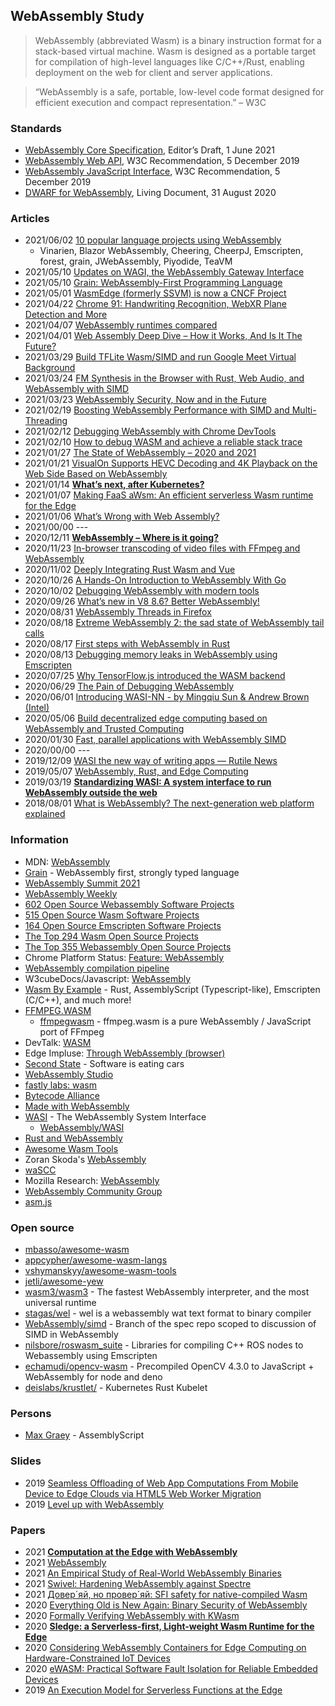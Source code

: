 ## WebAssembly Study
> WebAssembly (abbreviated Wasm) is a binary instruction format for a stack-based virtual machine. 
> Wasm is designed as a portable target for compilation of high-level languages like C/C++/Rust, 
> enabling deployment on the web for client and server applications.

> “WebAssembly is a safe, portable, low-level code format designed for efficient execution and compact representation.” – W3C


### Standards
- [WebAssembly Core Specification](https://webassembly.github.io/spec/core/bikeshed/), Editor’s Draft, 1 June 2021
- [WebAssembly Web API](https://www.w3.org/TR/wasm-web-api/), W3C Recommendation, 5 December 2019
- [WebAssembly JavaScript Interface](https://www.w3.org/TR/wasm-js-api/), W3C Recommendation, 5 December 2019
- [DWARF for WebAssembly](https://yurydelendik.github.io/webassembly-dwarf/), Living Document, 31 August 2020


### Articles
- 2021/06/02 [10 popular language projects using WebAssembly](https://floridanewstimes.com/10-popular-language-projects-using-webassembly/275791/)
    - Vinarien, Blazor WebAssembly, Cheering, CheerpJ, Emscripten, forest, grain, JWebAssembly, Piyodide, TeaVM
- 2021/05/10 [Updates on WAGI, the WebAssembly Gateway Interface](https://deislabs.io/posts/wagi-updates/)
- 2021/05/10 [Grain: WebAssembly-First Programming Language](https://brianlovin.com/hn/27071060)
- 2021/05/01 [WasmEdge (formerly SSVM) is now a CNCF Project](https://www.secondstate.io/articles/wasmedge-joins-cncf/)
- 2021/04/22 [Chrome 91: Handwriting Recognition, WebXR Plane Detection and More](https://blog.chromium.org/2021/04/chrome-91-handwriting-recognition-webxr.html)
- 2021/04/07 [WebAssembly runtimes compared](https://blog.logrocket.com/webassembly-runtimes-compared/)
- 2021/04/01 [Web Assembly Deep Dive – How it Works, And Is It The Future?](https://coralogix.com/blog/web-assembly-deep-dive-how-it-works-and-is-it-the-future/)
- 2021/03/29 [Build TFLite Wasm/SIMD and run Google Meet Virtual Background](https://dannadori.medium.com/build-tflite-wasm-simd-and-run-google-meet-virtual-background-6090226ed465)
- 2021/03/24 [FM Synthesis in the Browser with Rust, Web Audio, and WebAssembly with SIMD](https://cprimozic.net/blog/fm-synth-rust-wasm-simd/)
- 2021/03/23 [WebAssembly Security, Now and in the Future](https://training.linuxfoundation.org/announcements/webassembly-security-now-and-in-the-future/)
- 2021/02/19 [Boosting WebAssembly Performance with SIMD and Multi-Threading](https://www.infoq.com/articles/webassembly-simd-multithreading-performance-gains/)
- 2021/02/12 [Debugging WebAssembly with Chrome DevTools](https://blog.bitsrc.io/debugging-webassembly-with-chrome-devtools-99dbad485451)
- 2021/02/10 [How to debug WASM and achieve a reliable stack trace](https://blog.logrocket.com/how-to-debug-wasm-and-achieve-a-reliable-stack-trace/)
- 2021/01/27 [The State of WebAssembly – 2020 and 2021](https://platform.uno/blog/the-state-of-webassembly-2020-and-2021/)
- 2021/01/21 [VisualOn Supports HEVC Decoding and 4K Playback on the Web Side Based on WebAssembly](https://www.visualon.com/index.php/latest-news/visualon-supports-hevc-decoding-and-4k-playback-on-the-wed-side-based-on-webwassembly/)
- 2021/01/14 [**What’s next, after Kubernetes?**](https://awesome.red-badger.com/stuartharris/wasmcloud/)
- 2021/01/07 [Making FaaS aWsm: An efficient serverless Wasm runtime for the Edge](https://community.arm.com/developer/research/b/articles/posts/making-faas-awsm-an-efficient-serverless-wasm-runtime-for-the-edge)
- 2021/01/06 [What’s Wrong with Web Assembly?](https://blog.bitsrc.io/whats-wrong-with-web-assembly-3b9abb671ec2)
- 2021/00/00 ---
- 2020/12/11 [**WebAssembly – Where is it going?**](https://opencredo.com/blogs/webassembly-where-is-it-going/)
- 2020/11/23 [In-browser transcoding of video files with FFmpeg and WebAssembly](https://blog.scottlogic.com/2020/11/23/ffmpeg-webassembly.html)
- 2020/11/02 [Deeply Integrating Rust Wasm and Vue](https://dzone.com/articles/deeply-integrating-rust-wasm-and-vue)
- 2020/10/26 [A Hands-On Introduction to WebAssembly With Go](https://levelup.gitconnected.com/a-hands-on-introduction-to-webassembly-with-go-959babb58109)
- 2020/10/02 [Debugging WebAssembly with modern tools](https://developer.chrome.com/blog/wasm-debugging-2020/)
- 2020/09/26 [What’s new in V8 8.6? Better WebAssembly!](https://blog.devgenius.io/whats-new-in-v8-8-6-better-webassembly-2a67abd766fa)
- 2020/08/31 [WebAssembly Threads in Firefox](https://dzone.com/articles/webassembly-threads-in-firefox)
- 2020/08/18 [Extreme WebAssembly 2: the sad state of WebAssembly tail calls](https://medium.com/leaningtech/extreme-webassembly-2-the-sad-state-of-webassembly-tail-calls-f5d48ef82a87)
- 2020/08/17 [First steps with WebAssembly in Rust](https://aralroca.com/blog/first-steps-webassembly-rust)
- 2020/08/13 [Debugging memory leaks in WebAssembly using Emscripten](https://web.dev/webassembly-memory-debugging/)
- 2020/07/25 [Why TensorFlow.js introduced the WASM backend](https://www.programmersought.com/article/23254636146/)
- 2020/06/29 [The Pain of Debugging WebAssembly](https://thenewstack.io/the-pain-of-debugging-webassembly/)
- 2020/06/01 [Introducing WASI-NN - by Mingqiu Sun & Andrew Brown (Intel)](https://www.w3.org/2020/06/machine-learning-workshop/talks/introducing_wasi_nn.html)
- 2020/05/06 [Build decentralized edge computing based on WebAssembly and Trusted Computing](https://pushbar.medium.com/build-decentralized-edge-computing-based-on-webassembly-and-trusted-computing-0-of-n-73bf09cc0a0d)
- 2020/01/30 [Fast, parallel applications with WebAssembly SIMD](https://v8.dev/features/simd)
- 2020/00/00 ---
- 2019/12/09 [WASI the new way of writing apps — Rutile News](https://medium.com/rutile/wasi-the-new-way-of-writing-apps-rutile-news-32b51847cba7)
- 2019/05/07 [WebAssembly, Rust, and Edge Computing](https://perevillega.com/webassembly-rust-edge-computing/)
- 2019/03/19 [**Standardizing WASI: A system interface to run WebAssembly outside the web**](https://hacks.mozilla.org/2019/03/standardizing-wasi-a-webassembly-system-interface/)
- 2018/08/01 [What is WebAssembly? The next-generation web platform explained](https://www.infoworld.com/article/3291780/what-is-webassembly-the-next-generation-web-platform-explained.html) 



### Information
- MDN: [WebAssembly](https://developer.mozilla.org/en-US/docs/WebAssembly)
- [Grain](https://grain-lang.org/) - WebAssembly first, strongly typed language
- [WebAssembly Summit 2021](https://webassembly-summit.org/)
- [WebAssembly Weekly](https://wasmweekly.news/)
- [602 Open Source Webassembly Software Projects](https://opensourcelibs.com/libs/webassembly)
- [515 Open Source Wasm Software Projects](https://opensourcelibs.com/libs/wasm)
- [164 Open Source Emscripten Software Projects](https://opensourcelibs.com/libs/emscripten)
- [The Top 294 Wasm Open Source Projects](https://awesomeopensource.com/projects/wasm)
- [The Top 355 Webassembly Open Source Projects](https://awesomeopensource.com/projects/webassembly)
- Chrome Platform Status: [Feature: WebAssembly](https://www.chromestatus.com/feature/5453022515691520)
- [WebAssembly compilation pipeline](https://v8.dev/docs/wasm-compilation-pipeline)
- W3cubeDocs/Javascript: [WebAssembly](https://docs.w3cub.com/javascript/global_objects/webassembly)
- [Wasm By Example](https://wasmbyexample.dev/home.en-us.html) - Rust, AssemblyScript (Typescript-like), Emscripten (C/C++), and much more!
- [FFMPEG.WASM](https://ffmpegwasm.github.io/)
    - [ffmpegwasm](https://github.com/ffmpegwasm) - ffmpeg.wasm is a pure WebAssembly / JavaScript port of FFmpeg
- DevTalk: [WASM](https://devtalk.com/wasm)
- Edge Impluse: [Through WebAssembly (browser)](https://docs.edgeimpulse.com/docs/through-webassembly-browser)
- [Second State](https://www.secondstate.io/) - Software is eating cars
- [WebAssembly Studio](https://webassembly.studio/)
- [fastly labs: wasm](https://wasm.fastlylabs.com/)
- [Bytecode Alliance](https://bytecodealliance.org/)
- [Made with WebAssembly](https://madewithwebassembly.com/)
- [WASI](https://wasi.dev/) - The WebAssembly System Interface
    - [WebAssembly/WASI](https://github.com/WebAssembly/WASI)
- [Rust and WebAssembly](https://rustwasm.github.io/book/introduction.html)
- [Awesome Wasm Tools](https://www.opensourceagenda.com/projects/awesome-wasm-tools)
- Zoran Skoda's [WebAssembly](https://ncatlab.org/zoranskoda/show/WebAssembly)
- [waSCC](https://wascc.dev/)
- Mozilla Research: [WebAssembly](https://research.mozilla.org/webassembly/)
- [WebAssembly Community Group](https://www.w3.org/community/webassembly/)
- [asm.js](http://asmjs.org/)



### Open source
- [mbasso/awesome-wasm](https://github.com/mbasso/awesome-wasm)
- [appcypher/awesome-wasm-langs](https://github.com/appcypher/awesome-wasm-langs) 
- [vshymanskyy/awesome-wasm-tools](https://github.com/vshymanskyy/awesome-wasm-tools)
- [jetli/awesome-yew](https://github.com/jetli/awesome-yew)
- [wasm3/wasm3](https://github.com/wasm3/wasm3) - The fastest WebAssembly interpreter, and the most universal runtime
- [stagas/wel](https://github.com/stagas/wel) - wel is a webassembly wat text format to binary compiler
- [WebAssembly/simd](https://github.com/WebAssembly/simd) - Branch of the spec repo scoped to discussion of SIMD in WebAssembly
- [nilsbore/roswasm_suite](https://github.com/nilsbore/roswasm_suite) - Libraries for compiling C++ ROS nodes to Webassembly using Emscripten
- [echamudi/opencv-wasm](https://github.com/echamudi/opencv-wasm) - Precompiled OpenCV 4.3.0 to JavaScript + WebAssembly for node and deno
- [deislabs/krustlet/](https://github.com/deislabs/krustlet/) - Kubernetes Rust Kubelet


### Persons
- [Max Graey](https://github.com/MaxGraey) - AssemblyScript


### Slides
- 2019 [Seamless Offloading of Web App Computations From Mobile Device to Edge Clouds via HTML5 Web Worker Migration](http://acmsocc.org/2019/slides/socc19-slides-s1-jeong.pdf)
- 2019 [Level up with WebAssembly](https://conferences.oreilly.com/oscon/oscon-or-2019/cdn.oreillystatic.com/en/assets/1/event/295/Level%20up%20your%20web%20apps%20with%20WebAssembly%20Presentation.pdf)


### Papers
- 2021 [**Computation at the Edge with WebAssembly**](https://link.springer.com/chapter/10.1007/978-3-030-70416-2_30)
- 2021 [WebAssembly](https://www.isa-afp.org/browser_info/current/AFP/WebAssembly/document.pdf)
- 2021 [An Empirical Study of Real-World WebAssembly Binaries](https://software-lab.org/publications/www2021.pdf)
- 2021 [Swivel: Hardening WebAssembly against Spectre](https://arxiv.org/pdf/2102.12730.pdf)
- 2021 [Довер´яй, но провер´яй: SFI safety for native-compiled Wasm](https://cseweb.ucsd.edu/~dstefan/pubs/johnson:2021:veriwasm.pdf)
- 2020 [Everything Old is New Again: Binary Security of WebAssembly](https://www.usenix.org/system/files/sec20-lehmann.pdf)
- 2020 [Formally Verifying WebAssembly with KWasm](https://odr.chalmers.se/bitstream/20.500.12380/300761/1/CSE%2020-08%20Hjort%20ODR.pdf)
- 2020 [**Sledge: a Serverless-first, Light-weight Wasm Runtime for the Edge**](https://www2.seas.gwu.edu/~gparmer/publications/middleware20sledge.pdf)
- 2020 [Considering WebAssembly Containers for Edge Computing on Hardware-Constrained IoT Devices](http://www.diva-portal.org/smash/get/diva2:1451494/FULLTEXT02.pdf)
- 2020 [eWASM: Practical Software Fault Isolation for Reliable Embedded Devices](http://www.jahrhundert.net/papers/ewasm-paper-EMSOFT2020-CR.pdf)
- 2019 [An Execution Model for Serverless Functions at the Edge](https://www.cc.gatech.edu/projects/up/publications/iotdi19-AdamHall.pdf)



